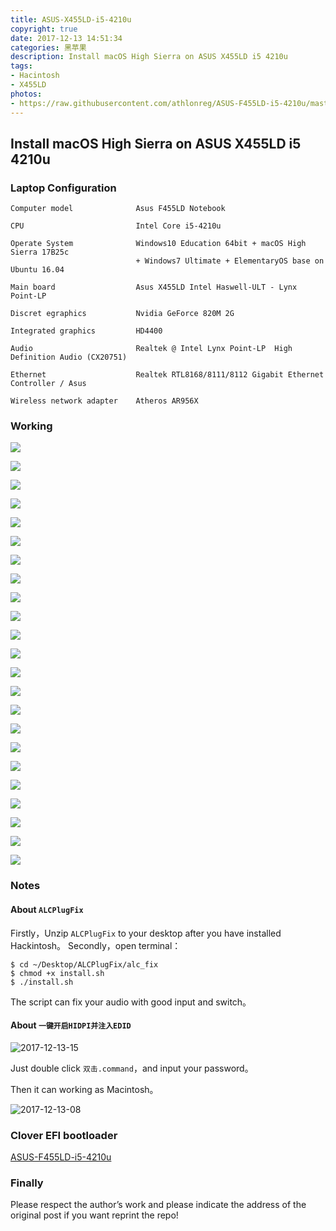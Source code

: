 ```yaml
---
title: ASUS-X455LD-i5-4210u
copyright: true
date: 2017-12-13 14:51:34
categories: 黑苹果
description: Install macOS High Sierra on ASUS X455LD i5 4210u
tags:
- Hacintosh
- X455LD
photos:
- https://raw.githubusercontent.com/athlonreg/ASUS-F455LD-i5-4210u/master/Screens/Backlight-Controller.png
---
```


## Install macOS High Sierra on ASUS X455LD i5 4210u
<!--more-->

### Laptop Configuration
```
Computer model              Asus F455LD Notebook

CPU                         Intel Core i5-4210u

Operate System              Windows10 Education 64bit + macOS High Sierra 17B25c
                            + Windows7 Ultimate + ElementaryOS base on Ubuntu 16.04

Main board                  Asus X455LD Intel Haswell-ULT - Lynx Point-LP

Discret egraphics           Nvidia GeForce 820M 2G 

Integrated graphics         HD4400

Audio                       Realtek @ Intel Lynx Point-LP  High Definition Audio (CX20751)

Ethernet                    Realtek RTL8168/8111/8112 Gigabit Ethernet Controller / Asus

Wireless network adapter    Atheros AR956X
```

### Working

![](https://raw.githubusercontent.com/athlonreg/ASUS-F455LD-i5-4210u/master/Screens/Backlight-Controller.png)

![](https://raw.githubusercontent.com/athlonreg/ASUS-F455LD-i5-4210u/master/Screens/Full-Power-Manager-1.png)

![](https://raw.githubusercontent.com/athlonreg/ASUS-F455LD-i5-4210u/master/Screens/Full-Power-Manager-2.png)

![](https://raw.githubusercontent.com/athlonreg/ASUS-F455LD-i5-4210u/master/Screens/SmartTouchPad-1.png)

![](https://raw.githubusercontent.com/athlonreg/ASUS-F455LD-i5-4210u/master/Screens/SmartTouchPad-2.png)

![](https://raw.githubusercontent.com/athlonreg/ASUS-F455LD-i5-4210u/master/Screens/SmartTouchPad-3.png)

![](https://raw.githubusercontent.com/athlonreg/ASUS-F455LD-i5-4210u/master/Screens/FakeMouse.png)

![](https://raw.githubusercontent.com/athlonreg/ASUS-F455LD-i5-4210u/master/Screens/Audio-Insert-Headphone.png)

![](https://raw.githubusercontent.com/athlonreg/ASUS-F455LD-i5-4210u/master/Screens/Audio-Remove-Headphone.png)

![](https://raw.githubusercontent.com/athlonreg/ASUS-F455LD-i5-4210u/master/Screens/Bluetooth.png)

![](https://raw.githubusercontent.com/athlonreg/ASUS-F455LD-i5-4210u/master/Screens/Ethernet.png)

![](https://raw.githubusercontent.com/athlonreg/ASUS-F455LD-i5-4210u/master/Screens/Wireless.png)

![](https://raw.githubusercontent.com/athlonreg/ASUS-F455LD-i5-4210u/master/Screens/Graphics.png)

![](https://raw.githubusercontent.com/athlonreg/ASUS-F455LD-i5-4210u/master/Screens/USB.png)

![](https://raw.githubusercontent.com/athlonreg/ASUS-F455LD-i5-4210u/master/Screens/Bettery.png)

![](https://raw.githubusercontent.com/athlonreg/ASUS-F455LD-i5-4210u/master/Screens/PCI-List.png)

![](https://raw.githubusercontent.com/athlonreg/ASUS-F455LD-i5-4210u/master/Screens/Brightness-Control.png)

![](https://raw.githubusercontent.com/athlonreg/ASUS-F455LD-i5-4210u/master/Screens/Audio-Control-1.png)

![](https://raw.githubusercontent.com/athlonreg/ASUS-F455LD-i5-4210u/master/Screens/Audio-Control-2.png)

![](https://raw.githubusercontent.com/athlonreg/ASUS-F455LD-i5-4210u/master/Screens/About.png)

![](https://raw.githubusercontent.com/athlonreg/ASUS-F455LD-i5-4210u/master/Screens/Display-Built-In.png)

![](https://raw.githubusercontent.com/athlonreg/ASUS-F455LD-i5-4210u/master/Screens/HDMI-Audio-1.png)

![](https://raw.githubusercontent.com/athlonreg/ASUS-F455LD-i5-4210u/master/Screens/HDMI-Audio-2.png)

### Notes
#### About `ALCPlugFix`
Firstly，Unzip `ALCPlugFix` to your desktop after you have installed Hackintosh。
Secondly，open terminal：
```
$ cd ~/Desktop/ALCPlugFix/alc_fix
$ chmod +x install.sh
$ ./install.sh
```
The script can fix your audio with good input and switch。

#### About `一键开启HIDPI并注入EDID`
![2017-12-13-15](http://ovefvi4g3.bkt.clouddn.com/2017-12-13-15.png)

Just double click `双击.command`，and input your password。

Then it can working as Macintosh。

![2017-12-13-08](http://ovefvi4g3.bkt.clouddn.com/2017-12-13-08.png)

### Clover EFI bootloader
[ASUS-F455LD-i5-4210u](https://github.com/athlonreg/ASUS-F455LD-i5-4210u/releases)

### Finally
Please respect the author’s work and please indicate the address of the original post if you want reprint the repo!


